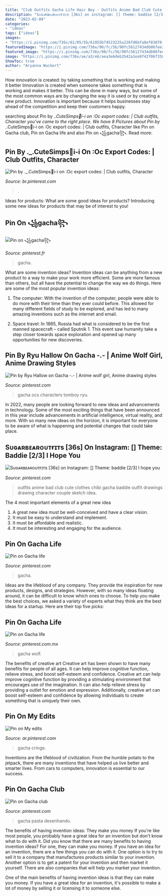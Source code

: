 ```yaml
---
title: "Club Outfits Gacha Life Hair Boy - Outfits Anime Bad Club Cute Clothes Chibi Gacha Baddie Outfit Drawings Drawing Character Couple Sketch Idea"
description: "Sᴜɢᴀʀʙᴇᴀʀᴏᴜᴛғɪᴛs [36s] on instagram: [] theme: baddie [2/3] i hope you"
date: "2023-02-09"
categories:
- "ideas"
tags: ["ideas"]
images:
- "https://i.pinimg.com/736x/61/05/5b/61055b74523225a226fd6bfa8ef83870.jpg"
featuredImage: "https://i.pinimg.com/736x/90/fc/56/90fc56127434db06fee325750913b023.jpg"
featured_image: "https://i.pinimg.com/736x/90/fc/56/90fc56127434db06fee325750913b023.jpg"
image: "https://i.pinimg.com/736x/ae/a3/e6/aea3e6deb2b42a1ea9f42f06f358a3aa.jpg"
ShowToc: true
author: "Aryanna Wuckert"
---
```



How innovation is created: by taking something that is working and making it better
Innovation is created when someone takes something that is working and makes it better. This can be done in many ways, but some of the most common ways are by changing the way it is used or by creating a new product. Innovation is important because it helps businesses stay ahead of the competition and keep their customers happy.

	

		
searching about Pin by ._.CuteSimps🤧i-i on :Oc export codes: | Club outfits, Character you've came to the right place. We have 8 Pictures about Pin by ._.CuteSimps🤧i-i on :Oc export codes: | Club outfits, Character like Pin on Gacha club, Pin on Gacha life and also Pin on ꧁gacha꧂. Read more:
		
    
## Pin By ._.CuteSimps🤧i-i On :Oc Export Codes: | Club Outfits, Character

<img loading=lazy src="https://i.pinimg.com/736x/90/fc/56/90fc56127434db06fee325750913b023.jpg" onerror="this.onerror=null;this.src='https://tse1.mm.bing.net/th?id=OIP.YQRM1qW6MYzGn9xekBUrVwHaEi&amp;pid=15.1';" alt="Pin by ._.CuteSimps🤧i-i on :Oc export codes: | Club outfits, Character">

_Source: br.pinterest.com_

>. 

	

Ideas for products: What are some good ideas for products?
Introducing some new ideas for products that may be of interest to you!

    
## Pin On ꧁gacha꧂

<img loading=lazy src="https://i.pinimg.com/736x/20/78/f1/2078f135cc2b6729fa3149f6b663c191.jpg" onerror="this.onerror=null;this.src='https://tse1.mm.bing.net/th?id=OIP.4KH7EbWqb3VgGS5EvfcoPwHaIt&amp;pid=15.1';" alt="Pin on ꧁gacha꧂">

_Source: pinterest.fr_

>gacha. 

	

What are some invention ideas?
Invention ideas can be anything from a new product to a way to make your work more efficient. Some are more famous than others, but all have the potential to change the way we do things. Here are some of the most popular invention ideas: 
1) The computer: With the invention of the computer, people were able to do more with their time than they ever could before. This allowed for many different fields of study to be explored, and has led to many amazing inventions such as the internet and email.

2) Space travel: In 1865, Russia had what is considered to be the first manned spacecraft – called Sputnik 1. This event saw humanity take a step closer towards space exploration and opened up many opportunities for new discoveries.

    
## Pin By Ryu Hallow On Gacha -.- | Anime Wolf Girl, Anime Drawing Styles

<img loading=lazy src="https://i.pinimg.com/736x/b8/44/3a/b8443a8efd0ec39c6598560ef1367033.jpg" onerror="this.onerror=null;this.src='https://tse2.mm.bing.net/th?id=OIP.29QTTV_Ifm9JFp1NCQ3opQHaHq&amp;pid=15.1';" alt="Pin by Ryu Hallow on Gacha -.- | Anime wolf girl, Anime drawing styles">

_Source: pinterest.com_

>gacha ocs characters tomboy ryu. 

	

In 2022, many people are looking forward to new ideas and advancements in technology. Some of the most exciting things that have been announced in this year include advancements in artificial intelligence, virtual reality, and more. With so many new ideas on the horizon, it is important for everyone to be aware of what is happening and potential changes that could take place.

    
## Sᴜɢᴀʀʙᴇᴀʀᴏᴜᴛғɪᴛs [36s] On Instagram: [] Theme: Baddie [2/3] I Hope You

<img loading=lazy src="https://i.pinimg.com/736x/61/05/5b/61055b74523225a226fd6bfa8ef83870.jpg" onerror="this.onerror=null;this.src='https://tse2.mm.bing.net/th?id=OIP.96hCUiD7G6C86is5N4PaQgHaHa&amp;pid=15.1';" alt="Sᴜɢᴀʀʙᴇᴀʀᴏᴜᴛғɪᴛs [36s] on Instagram: [] Theme: baddie [2/3] I hope you">

_Source: pinterest.com_

>outfits anime bad club cute clothes chibi gacha baddie outfit drawings drawing character couple sketch idea. 

	

The 4 most important elements of a great new idea
1. A great new idea must be well-conceived and have a clear vision.
2. It must be easy to understand and implement.
3. It must be affordable and realistic.
4. It must be interesting and engaging for the audience.

    
## Pin On Gacha Life

<img loading=lazy src="https://i.pinimg.com/736x/ef/a6/2e/efa62e034a2d7c613aa27a27a94306fb.jpg" onerror="this.onerror=null;this.src='https://tse2.mm.bing.net/th?id=OIP._DXmh6LP12jLtivEnuvCRQHaHa&amp;pid=15.1';" alt="Pin on Gacha life">

_Source: pinterest.com_

>gacha. 

	

Ideas are the lifeblood of any company. They provide the inspiration for new products, designs, and strategies. However, with so many ideas floating around, it can be difficult to know which ones to choose. To help you make the best choices, we asked a variety of experts what they think are the best ideas for a startup. Here are their top five picks: 

    
## Pin On Gacha Life

<img loading=lazy src="https://i.pinimg.com/736x/ae/a3/e6/aea3e6deb2b42a1ea9f42f06f358a3aa.jpg" onerror="this.onerror=null;this.src='https://tse1.mm.bing.net/th?id=OIP.19AyfGJzOvQGnQkDhVBUkQHaNF&amp;pid=15.1';" alt="Pin on Gacha life">

_Source: pinterest.com.mx_

>gacha wolf. 

	

The benefits of creative art
Creative art has been shown to have many benefits for people of all ages. It can help improve cognitive function, relieve stress, and boost self-esteem and confidence.
Creative art can help improve cognitive function by providing a stimulating environment that encourages use of the imagination. It can also help relieve stress by providing a outlet for emotion and expression. Additionally, creative art can boost self-esteem and confidence by allowing individuals to create something that is uniquely their own.

    
## Pin On My Edits

<img loading=lazy src="https://i.pinimg.com/736x/f1/72/c6/f172c6ad7584d32f452fb5c287f125e3.jpg" onerror="this.onerror=null;this.src='https://tse1.mm.bing.net/th?id=OIP.lHhXLzt9ka0NwXquO5evcwHaHa&amp;pid=15.1';" alt="Pin on My edits">

_Source: ar.pinterest.com_

>gacha cringe. 

	

Inventions are the lifeblood of civilization. From the humble potato to the jetpack, there are many inventions that have helped us live better and smarter lives. From cars to computers, innovation is essential to our success.

    
## Pin On Gacha Club

<img loading=lazy src="https://i.pinimg.com/736x/7d/27/55/7d275503854b4aeded8952d50e355ad6.jpg" onerror="this.onerror=null;this.src='https://tse4.mm.bing.net/th?id=OIP.HcF_QRSClCLenba7ja3biwHaHi&amp;pid=15.1';" alt="Pin on Gacha club">

_Source: pinterest.com_

>gacha pasta desenhando. 

	

The benefits of having invention ideas: They make you money
If you're like most people, you probably have a great idea for an invention but don't know what to do with it. Did you know that there are many benefits to having invention ideas? For one, they can make you money.
If you have an idea for an invention, there are a few things you can do with it. One option is to try to sell it to a company that manufactures products similar to your invention. Another option is to get a patent for your invention and then market it yourself. There are also companies that will help you market your invention.

One of the main benefits of having invention ideas is that they can make you money. If you have a great idea for an invention, it's possible to make a lot of money by selling it or licensing it to someone else.


